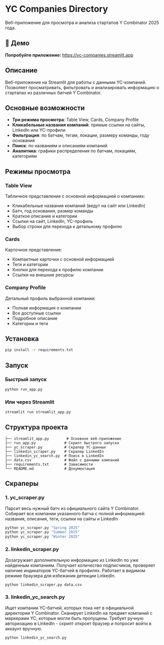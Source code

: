 # YC Companies Directory

Веб-приложение для просмотра и анализа стартапов Y Combinator 2025 года.

## 🚀 Демо

**Попробуйте приложение:** https://yc-companies.streamlit.app

## Описание

Веб-приложение на Streamlit для работы с данными YC-компаний. Позволяет просматривать, фильтровать и анализировать информацию о стартапах из различных батчей Y Combinator.

## Основные возможности

- **Три режима просмотра**: Table View, Cards, Company Profile
- **Кликабельные названия компаний**: прямые ссылки на сайты, LinkedIn или YC-профили
- **Фильтрация**: по батчам, тегам, локации, размеру команды, году основания
- **Поиск**: по названиям и описаниям компаний  
- **Аналитика**: графики распределения по батчам, локациям, категориям

## Режимы просмотра

### Table View
Табличное представление с основной информацией о компаниях:
- Кликабельные названия компаний (ведут на сайт или LinkedIn)
- Батч, год основания, размер команды
- Краткое описание и категории
- Ссылки на сайт, LinkedIn, YC-профиль
- Выбор строки для перехода к детальному профилю

### Cards  
Карточное представление:
- Компактные карточки с основной информацией
- Теги и категории
- Кнопки для перехода к профилю компании
- Ссылки на внешние ресурсы

### Company Profile
Детальный профиль выбранной компании:
- Полная информация о компании
- Все доступные ссылки
- Подробное описание
- Категории и теги

## Установка

```bash
pip install -r requirements.txt
```

## Запуск

### Быстрый запуск
```bash
python run_app.py
```

### Или через Streamlit
```bash
streamlit run streamlit_app.py
```

## Структура проекта

```
├── streamlit_app.py        # Основное веб-приложение
├── run_app.py             # Скрипт быстрого запуска
├── yc_scraper.py          # Скрапер YC-данных
├── linkedin_scraper.py    # Скрапер LinkedIn
├── linkedin_yc_search.py  # Поиск в LinkedIn
├── data.csv               # Файл с данными компаний
├── requirements.txt       # Зависимости
└── README.md              # Документация
```

## Скраперы

### 1. yc_scraper.py
Парсит весь нужный батч из официального сайта Y Combinator. Собирает все компании указанного батча с полной информацией: названия, описания, теги, ссылки на сайты и LinkedIn

```bash
python yc_scraper.py "Spring 2025"
python yc_scraper.py "Summer 2025" 
python yc_scraper.py "Winter 2025"
```

### 2. linkedin_scraper.py  
Дозагружает дополнительную информацию из LinkedIn по уже найденным компаниям. Получает количество подписчиков, проверяет наличие индикаторов YC-батчей в профилях. Работает в видимом режиме браузера для избежания детекции LinkedIn.

```bash
python linkedin_scraper.py data.csv
```

### 3. linkedin_yc_search.py
Ищет компании YC-батчей, которых пока нет в официальной директории Y Combinator. Сканирует LinkedIn на предмет компаний с маркерами YC, которые могли быть пропущены. Требует ручную авторизацию в LinkedIn - скрипт откроет браузер и попросит войти в аккаунт вручную.

```bash
python linkedin_yc_search.py
```